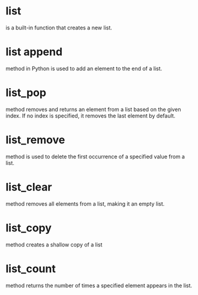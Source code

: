 # list
is a built-in function that creates a new list. 
# list append
method in Python is used to add an element to the end of a list.
# list_pop
method removes and returns an element from a list based on the given index. If no index is specified, it removes the last element by default.

# list_remove
method is used to delete the first occurrence of a specified value from a list.
# list_clear
 method removes all elements from a list, making it an empty list.
 # list_copy
 method creates a shallow copy of a list
 # list_count
 method returns the number of times a specified element appears in the list.
